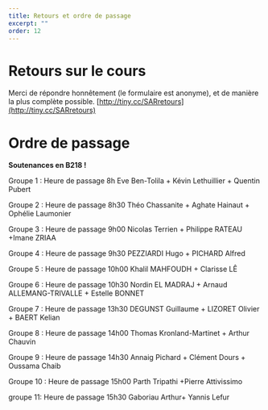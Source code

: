 ```yaml
---
title: Retours et ordre de passage
excerpt: ""
order: 12
---
```


# Retours sur le cours

Merci de répondre honnêtement (le formulaire est anonyme), et de manière la plus complète possible.
[http://tiny.cc/SARretours](http://tiny.cc/SARretours)


# Ordre de passage

**Soutenances en B218 !**

Groupe 1 :
Heure de passage 8h
Eve Ben-Tolila + Kévin Lethuillier + Quentin Pubert
 
Groupe 2 : 
Heure de passage 8h30
Théo Chassanite + Aghate Hainaut + Ophélie Laumonier
 
Groupe 3 :
Heure de passage 9h00
Nicolas Terrien + Philippe RATEAU  +Imane ZRIAA 
 
Groupe 4 :
Heure de passage 9h30
PEZZIARDI Hugo + PICHARD Alfred
 
Groupe 5 :
Heure de passage 10h00
Khalil MAHFOUDH + Clarisse LÊ
 
Groupe 6 :
Heure de passage 10h30
Nordin EL MADRAJ + Arnaud ALLEMANG-TRIVALLE + Estelle BONNET 

Groupe 7 :
Heure de passage 13h30
DEGUNST Guillaume + LIZORET Olivier + BAERT Kelian
 
Groupe 8 :
Heure de passage 14h00
Thomas Kronland-Martinet + Arthur Chauvin 
 
Groupe 9 :
Heure de passage 14h30
Annaig Pichard + Clément Dours  +  Oussama   Chaib
 
Groupe 10 :
Heure de passage 15h00
Parth Tripathi +Pierre Attivissimo

 groupe 11: 
Heure de passage 15h30
Gaboriau Arthur+ Yannis Lefur

